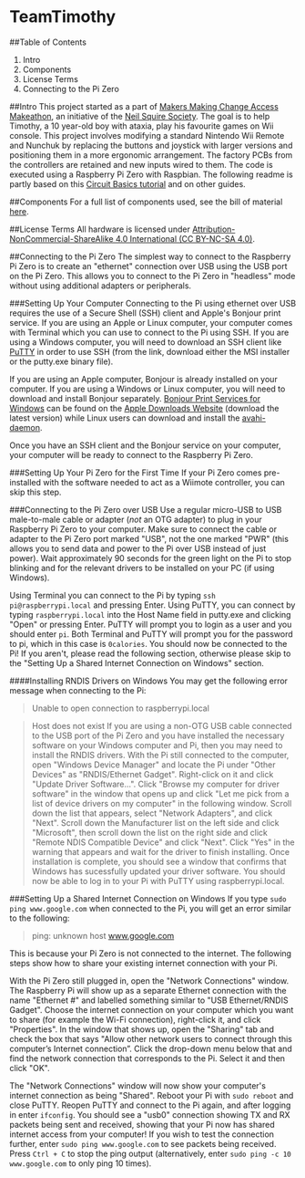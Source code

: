 # TeamTimothy
##Table of Contents
1. Intro
2. Components
3. License Terms
4. Connecting to the Pi Zero

##Intro
This project started as a part of [Makers Making Change Access Makeathon](http://www.makersmakingchange.com/accessmakeathonsummary/), an initiative of the [Neil Squire Society](http://www.neilsquire.ca).
The goal is to help Timothy, a 10 year-old boy with ataxia, play his favourite games on Wii console. This project involves modifying a standard Nintendo Wii Remote and Nunchuk by replacing the buttons and joystick with larger versions and positioning them in a more ergonomic arrangement. The factory PCBs from the controllers are retained and new inputs wired to them. The code is executed using a Raspberry Pi Zero with Raspbian. The following readme is partly based on this [Circuit Basics tutorial](http://www.circuitbasics.com/raspberry-pi-zero-ethernet-gadget/) and on other guides.

##Components
For a full list of components used, see the bill of material [here](BOM.md).

##License Terms
All hardware is licensed under [Attribution-NonCommercial-ShareAlike 4.0 International (CC BY-NC-SA 4.0)](https://creativecommons.org/licenses/by-nc-sa/4.0/).

##Connecting to the Pi Zero
The simplest way to connect to the Raspberry Pi Zero is to create an "ethernet" connection over USB using the USB port on the Pi Zero. This allows you to connect to the Pi Zero in "headless" mode without using additional adapters or peripherals.

###Setting Up Your Computer
Connecting to the Pi using ethernet over USB requires the use of a Secure Shell (SSH) client and Apple's Bonjour print service. If you are using an Apple or Linux computer, your computer comes with Terminal which you can use to connect to the Pi using SSH. If you are using a Windows computer, you will need to download an SSH client like [PuTTY](http://www.chiark.greenend.org.uk/~sgtatham/putty/latest.html) in order to use SSH (from the link, download either the MSI installer or the putty.exe binary file). 

If you are using an Apple computer, Bonjour is already installed on your computer. If you are using a Windows or Linux computer, you will need to download and install Bonjour separately. [Bonjour Print Services for Windows](https://support.apple.com/kb/DL999?viewlocale=en_US&locale=en_US) can be found on the [Apple Downloads Website](https://support.apple.com/downloads/bonjour%2520print%2520services%2520for%2520windows) (download the latest version) while Linux users can download and install the [avahi-daemon](https://linux.die.net/man/8/avahi-daemon).

Once you have an SSH client and the Bonjour service on your computer, your computer will be ready to connect to the Raspberry Pi Zero.

###Setting Up Your Pi Zero for the First Time
If your Pi Zero comes pre-installed with the software needed to act as a Wiimote controller, you can skip this step.

###Connecting to the Pi Zero over USB
Use a regular micro-USB to USB male-to-male cable or adapter (*not* an OTG adapter) to plug in your Raspberry Pi Zero to your computer. Make sure to connect the cable or adapter to the Pi Zero port marked "USB", not the one marked "PWR" (this allows you to send data and power to the Pi over USB instead of just power). Wait approximately 90 seconds for the green light on the Pi to stop blinking and for the relevant drivers to be installed on your PC (if using Windows). 

Using Terminal you can connect to the Pi by typing `ssh pi@raspberrypi.local` and pressing Enter. Using PuTTY, you can connect by typing `raspberrypi.local` into the Host Name field in putty.exe and clicking "Open" or pressing Enter. PuTTY will prompt you to login as a user and you should enter `pi`. Both Terminal and PuTTY will prompt you for the password to pi, which in this case is `0calories`. You should now be connected to the Pi! If you aren't, please read the following section, otherwise please skip to the "Setting Up a Shared Internet Connection on Windows" section.

####Installing RNDIS Drivers on Windows
You may get the following error message when connecting to the Pi: 
>Unable to open connection to raspberrypi.local

>Host does not exist
If you are using a non-OTG USB cable connected to the USB port of the Pi Zero and you have installed the necessary software on your Windows computer and Pi, then you may need to install the RNDIS drivers. With the Pi still connected to the computer, open "Windows Device Manager" and locate the Pi under "Other Devices" as "RNDIS/Ethernet Gadget". Right-click on it and click "Update Driver Software...". Click "Browse my computer for driver software" in the window that opens up and click "Let me pick from a list of device drivers on my computer" in the following window. Scroll down the list that appears, select "Network Adapters", and click "Next". Scroll down the Manufacturer list on the left side and click "Microsoft", then scroll down the list on the right side and click "Remote NDIS Compatible Device" and click "Next". Click "Yes" in the warning that appears and wait for the driver to finish installing. Once installation is complete, you should see a window that confirms that Windows has sucessfully updated your driver software. You should now be able to log in to your Pi with PuTTY using raspberrypi.local.

###Setting Up a Shared Internet Connection on Windows
If you type `sudo ping www.google.com` when connected to the Pi, you will get an error similar to the following:
>ping: unknown host www.google.com

This is because your Pi Zero is not connected to the internet. The following steps show how to share your existing internet connection with your Pi.

With the Pi Zero still plugged in, open the "Network Connections" window. The Raspberry Pi will show up as a separate Ethernet connection with the name "Ethernet #" and labelled something similar to "USB Ethernet/RNDIS Gadget". Choose the internet connection on your computer which you want to share (for example the Wi-Fi connection), right-click it, and click "Properties". In the window that shows up, open the "Sharing" tab and check the box that says "Allow other network users to connect through this computer’s Internet connection”. Click the drop-down menu below that and find the network connection that corresponds to the Pi. Select it and then click "OK". 

The "Network Connections" window will now show your computer's internet connection as being "Shared". Reboot your Pi with `sudo reboot` and close PuTTY. Reopen PuTTY and connect to the Pi again, and after logging in enter `ifconfig`. You should see a "usb0" connection showing TX and RX packets being sent and received, showing that your Pi now has shared internet access from your computer! If you wish to test the connection further, enter `sudo ping www.google.com` to see packets being received. Press `Ctrl + C` to stop the ping output (alternatively, enter `sudo ping -c 10 www.google.com` to only ping 10 times).
